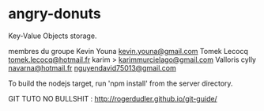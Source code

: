 # angry-donuts
Key-Value Objects storage.

membres du groupe
    Kevin Youna kevin.youna@gmail.com
    Tomek Lecocq tomek.lecocq@hotmail.fr
    karim > karimmurcielago@gmail.com
    Valloris cylly navarna@hotmail.fr
    nguyendavid75013@gmail.com

To build the nodejs target, run 'npm install' from the server directory.

GIT TUTO NO BULLSHIT : http://rogerdudler.github.io/git-guide/ 
